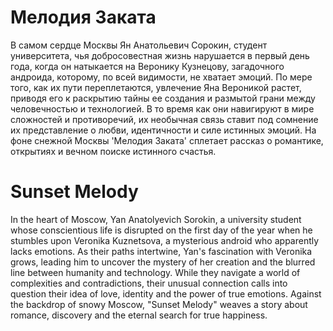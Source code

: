 # Мелодия Заката
В самом сердце Москвы Ян Анатольевич Сорокин, студент университета, чья добросовестная жизнь нарушается в первый день года, когда он натыкается на Веронику Кузнецову, загадочного андроида, которому, по всей видимости, не хватает эмоций. По мере того, как их пути переплетаются, увлечение Яна Вероникой растет, приводя его к раскрытию тайны ее создания и размытой грани между человечностью и технологией. В то время как они навигируют в мире сложностей и противоречий, их необычная связь ставит под сомнение их представление о любви, идентичности и силе истинных эмоций. На фоне снежной Москвы 'Мелодия Заката' сплетает рассказ о романтике, открытиях и вечном поиске истинного счастья.

# Sunset Melody
In the heart of Moscow, Yan Anatolyevich Sorokin, a university student whose conscientious life is disrupted on the first day of the year when he stumbles upon Veronika Kuznetsova, a mysterious android who apparently lacks emotions. As their paths intertwine, Yan's fascination with Veronika grows, leading him to uncover the mystery of her creation and the blurred line between humanity and technology. While they navigate a world of complexities and contradictions, their unusual connection calls into question their idea of love, identity and the power of true emotions. Against the backdrop of snowy Moscow, "Sunset Melody" weaves a story about romance, discovery and the eternal search for true happiness.